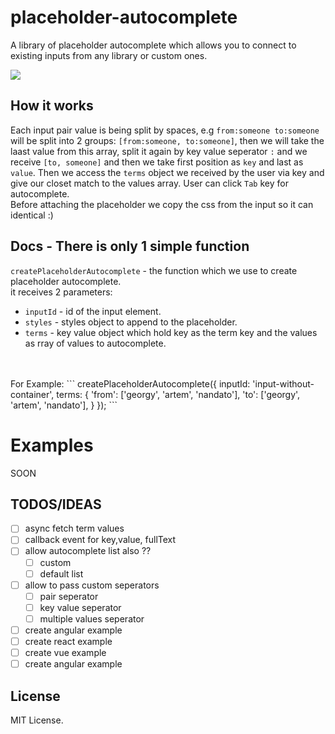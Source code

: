 # placeholder-autocomplete
A library of placeholder autocomplete which allows you to connect to existing inputs from any library or custom ones.

![](placeholder-autocomplete.gif)

## How it works
Each input pair value is being split by spaces, e.g `from:someone to:someone` will be split into 2 groups: `[from:someone, to:someone]`,
then we will take the laast value from this array, split it again by key value seperator `:` and we receive `[to, someone]` and then we take first position as `key` and last as `value`.
Then we access the `terms` object we received by the user via key and give our closet match to the values array.
User can click `Tab` key for autocomplete.
<br>
Before attaching the placeholder we copy the css from the input so it can identical :) 

## Docs - There is only 1 simple function
`createPlaceholderAutocomplete` - the function which we use to create placeholder autocomplete.
<br>
it receives 2 parameters:
- `inputId` - id of the input element.
- `styles` - styles object to append to the placeholder.
- `terms` - key value object which hold key as the term key and the values as rray of values to autocomplete.
<br>
<br>
For Example:
```
createPlaceholderAutocomplete({
        inputId: 'input-without-container',
        terms: {
            'from': ['georgy', 'artem', 'nandato'],
            'to': ['georgy', 'artem', 'nandato'],
        }
    });
``` 

# Examples
SOON

## TODOS/IDEAS
- [ ] async fetch term values
- [ ] callback event for key,value, fullText
- [ ] allow autocomplete list also ??
    - [ ] custom
    - [ ] default list
- [ ] allow to pass custom seperators
    - [ ] pair seperator
    - [ ] key value seperator
    - [ ] multiple values seperator
- [ ] create angular example
- [ ] create react example
- [ ] create vue example
- [ ] create angular example

## License 
MIT License.

